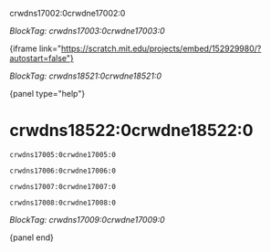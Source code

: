 crwdns17002:0crwdne17002:0

*BlockTag: crwdns17003:0crwdne17003:0*

{iframe link="https://scratch.mit.edu/projects/embed/152929980/?autostart=false"}

*BlockTag: crwdns18521:0crwdne18521:0*

{panel type="help"}

# crwdns18522:0crwdne18522:0

<pre><code class="scratch:split:random">crwdns17005:0crwdne17005:0
</code></pre>

<pre><code class="scratch:split:random">crwdns17006:0crwdne17006:0
</code></pre>

<pre><code class="scratch:split:random">crwdns17007:0crwdne17007:0
</code></pre>

<pre><code class="scratch:split:random">crwdns17008:0crwdne17008:0
</code></pre>

*BlockTag: crwdns17009:0crwdne17009:0*

{panel end}